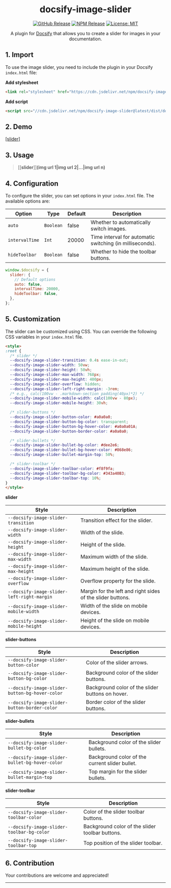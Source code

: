 <div align="center">

# docsify-image-slider

[![GitHub Release](https://img.shields.io/github/v/release/erectbranch/docsify-image-slider?logo=github&color=orange&style=flat-square)](https://github.com/erectbranch/docsify-image-slider/releases)
[![NPM Release](https://img.shields.io/npm/v/docsify-image-slider.svg?logo=npm&style=flat-square)](https://www.npmjs.com/package/docsify-image-slider)
[![License: MIT](https://img.shields.io/badge/License-MIT-yellow.svg?style=flat-square)](https://github.com/erectbranch/docsify-image-slider/blob/master/LICENSE)

A plugin for [Docsify](https://docsify.js.org/#/) that allows you to create a slider for images in your documentation.

</div>

## 1. Import

To use the image slider, you need to include the plugin in your Docsify `index.html` file:

**Add stylesheet**

```html
<link rel="stylesheet" href="https://cdn.jsdelivr.net/npm/docsify-image-slider@latest/dist/slider.min.css">
```

**Add script**

```html
<script src="//cdn.jsdelivr.net/npm/docsify-image-slider@latest/dist/docsify-image-slider.min.js"></script>
```

## 2. Demo

[[slider]](./images/slide_1.jpg|./images/slide_2.jpg|./images/slide_3.jpg)

## 3. Usage

> \[\[**slider**\]\]**(img url 1|img url 2|...|img url n)**

## 4. Configuration

To configure the slider, you can set options in your `index.html` file. The available options are:

| Option | Type | Default | Description |
| --- | --- | --- | --- |
| `auto` | `Boolean` | false | Whether to automatically switch images. |
| `intervalTime` | `Int` | 20000 | Time interval for automatic switching (in milliseconds). |
| `hideToolbar` | `Boolean` | false | Whether to hide the toolbar buttons. |

```javascript
window.$docsify = {
  slider: {
    // Default options
    auto: false,
    intervalTime: 20000,
    hideToolbar: false,
  },
};
```

## 5. Customization

The slider can be customized using CSS. You can override the following CSS variables in your `index.html` file.

```html
<style>
:root {
  /* slider */
  --docsify-image-slider-transition: 0.4s ease-in-out;
  --docsify-image-slider-width: 50vw;
  --docsify-image-slider-height: 50vh;
  --docsify-image-slider-max-width: 768px;
  --docsify-image-slider-max-height: 400px;
  --docsify-image-slider-overflow: hidden;
  --docsify-image-slider-left-right-margin: -3rem;
  /* e.g., calc(100vw - .markdown-section padding(40px)*2) */
  --docsify-image-slider-mobile-width: calc(100vw - 80px);
  --docsify-image-slider-mobile-height: 30vh;

  /* slider-buttons */
  --docsify-image-slider-button-color: #a0a0a0;
  --docsify-image-slider-button-bg-color: transparent;
  --docsify-image-slider-button-bg-hover-color: #a0a0a01A;
  --docsify-image-slider-button-border-color: #a0a0a0;

  /* slider-bullets */
  --docsify-image-slider-bullet-bg-color: #dee2e6;
  --docsify-image-slider-bullet-bg-hover-color: #868e86;
  --docsify-image-slider-bullet-margin-top: 50%;

  /* slider-toolbar */
  --docsify-image-slider-toolbar-color: #f8f9fa;
  --docsify-image-slider-toolbar-bg-color: #343a40B3;
  --docsify-image-slider-toolbar-top: 10%;
}
</style>
```

**slider**

| Style | Description |
| --- | --- |
| `--docsify-image-slider-transition` | Transition effect for the slider. |
| `--docsify-image-slider-width` | Width of the slide. |
| `--docsify-image-slider-height` | Height of the slide. |
| `--docsify-image-slider-max-width` | Maximum width of the slide. |
| `--docsify-image-slider-max-height` | Maximum height of the slide. |
| `--docsify-image-slider-overflow` | Overflow property for the slide. |
| `--docsify-image-slider-left-right-margin` | Margin for the left and right sides of the slider buttons. |
| `--docsify-image-slider-mobile-width` | Width of the slide on mobile devices. |
| `--docsify-image-slider-mobile-height` | Height of the slide on mobile devices. |

**slider-buttons**

| Style | Description |
| --- | --- |
| `--docsify-image-slider-button-color` | Color of the slider arrows. |
| `--docsify-image-slider-button-bg-color` | Background color of the slider buttons. |
| `--docsify-image-slider-button-bg-hover-color` | Background color of the slider buttons on hover. |
| `--docsify-image-slider-button-border-color` | Border color of the slider buttons. |

**slider-bullets**

| Style | Description |
| --- | --- |
| `--docsify-image-slider-bullet-bg-color` | Background color of the slider bullets. |
| `--docsify-image-slider-bullet-bg-hover-color` | Background color of the current slider bullet. |
| `--docsify-image-slider-bullet-margin-top` | Top margin for the slider bullets. |

**slider-toolbar**

| Style | Description |
| --- | --- |
| `--docsify-image-slider-toolbar-color` | Color of the slider toolbar buttons. |
| `--docsify-image-slider-toolbar-bg-color` | Background color of the slider toolbar buttons. |
| `--docsify-image-slider-toolbar-top` | Top position of the slider toolbar. |

## 6. Contribution

Your contributions are welcome and appreciated!

---
